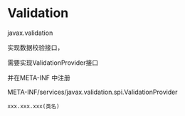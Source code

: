 # Validation

javax.validation

实现数据校验接口，

需要实现ValidationProvider接口

并在META-INF 中注册

META-INF/services/javax.validation.spi.ValidationProvider

```properties
xxx.xxx.xxx(类名)
```

